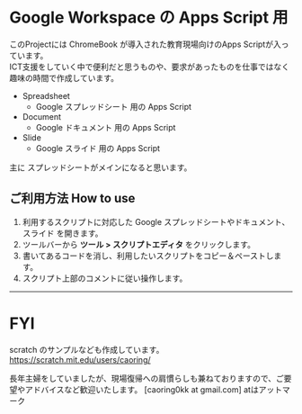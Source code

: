 # Google Workspace の Apps Script 用 
このProjectには ChromeBook が導入された教育現場向けのApps Scriptが入っています。</br>
ICT支援をしていく中で便利だと思うものや、要求があったものを仕事ではなく趣味の時間で作成しています。

* Spreadsheet
  * Google スプレッドシート 用の Apps Script
* Document
  * Google ドキュメント 用の Apps Script
* Slide
  * Google スライド 用の Apps Script

主に スプレッドシートがメインになると思います。

## ご利用方法 How to use
1.  利用するスクリプトに対応した Google スプレッドシートやドキュメント、スライド を開きます。
2.  ツールバーから **ツール > スクリプトエディタ** をクリックします。
3.  書いてあるコードを消し、利用したいスクリプトをコピー＆ペーストします。
4.  スクリプト上部のコメントに従い操作します。

***

# FYI
scratch のサンプルなども作成しています。
<https://scratch.mit.edu/users/caoring/>

長年主婦をしていましたが、現場復帰への肩慣らしも兼ねておりますので、ご要望やアドバイスなど歓迎いたします。
[caoring0kk at gmail.com] atはアットマーク

